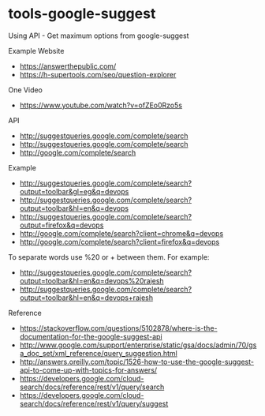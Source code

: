 # tools-google-suggest


Using API - Get maximum options from google-suggest

Example Website
- https://answerthepublic.com/
- https://h-supertools.com/seo/question-explorer

One Video
- https://www.youtube.com/watch?v=ofZEo0Rzo5s

API 
- http://suggestqueries.google.com/complete/search
- http://suggestqueries.google.com/complete/search
- http://google.com/complete/search

Example

- http://suggestqueries.google.com/complete/search?output=toolbar&gl=eg&q=devops
- http://suggestqueries.google.com/complete/search?output=toolbar&hl=en&q=devops
- http://suggestqueries.google.com/complete/search?output=firefox&q=devops
- http://google.com/complete/search?client=chrome&q=devops
- http://google.com/complete/search?client=firefox&q=devops

To separate words use %20 or + between them. For example:

- http://suggestqueries.google.com/complete/search?output=toolbar&hl=en&q=devops%20rajesh
- http://suggestqueries.google.com/complete/search?output=toolbar&hl=en&q=devops+rajesh


Reference
- https://stackoverflow.com/questions/5102878/where-is-the-documentation-for-the-google-suggest-api
- http://www.google.com/support/enterprise/static/gsa/docs/admin/70/gsa_doc_set/xml_reference/query_suggestion.html
- http://answers.oreilly.com/topic/1526-how-to-use-the-google-suggest-api-to-come-up-with-topics-for-answers/
- https://developers.google.com/cloud-search/docs/reference/rest/v1/query/search
- https://developers.google.com/cloud-search/docs/reference/rest/v1/query/suggest
